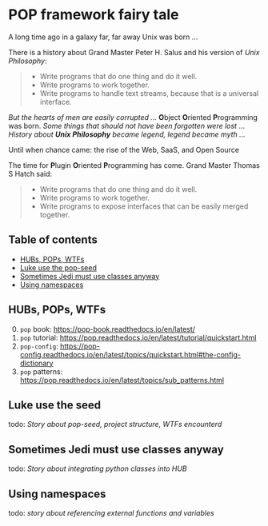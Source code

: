 # POP framework fairy tale

A long time ago in a galaxy far, far away Unix was born ...

There is a history about Grand Master Peter H. Salus and his version of *Unix
Philosophy*:

> * Write programs that do one thing and do it well.
> * Write programs to work together.
> * Write programs to handle text streams, because that is a universal interface.


*But the hearts of men are easily corrupted ...* **O**bject **O**riented
**P**rogramming was born. *Some things that should not have been forgotten were
lost* ... *History about __Unix Philosophy__ became legend, legend became myth
...*

Until when chance came: the rise of the Web, SaaS, and Open Source

The time for **P**lugin **O**riented **P**rogramming has come. Grand Master
Thomas S Hatch said:

> * Write programs that do one thing and do it well.
> * Write programs to work together.
> * Write programs to expose interfaces that can be easily merged together.


## Table of contents
* [HUBs, POPs, WTFs](#hubs-pops-wtfs)
* [Luke use the pop-seed](#luke-use-the-seed)
* [Sometimes Jedi must use classes anyway](#sometimes-jedi-must-use-classes-anyway)
* [Using namespaces](#using-namespaces)


## HUBs, POPs, WTFs

0. `pop` book: https://pop-book.readthedocs.io/en/latest/
1. `pop` tutorial: https://pop.readthedocs.io/en/latest/tutorial/quickstart.html
2. `pop-config`: https://pop-config.readthedocs.io/en/latest/topics/quickstart.html#the-config-dictionary
3. `pop` patterns: https://pop.readthedocs.io/en/latest/topics/sub_patterns.html


## Luke use the seed

todo: *Story about pop-seed, project structure, WTFs encounterd*


## Sometimes Jedi must use classes anyway

todo: *Story about integrating python classes into HUB*

## Using namespaces

todo: *story about referencing external functions and variables*
